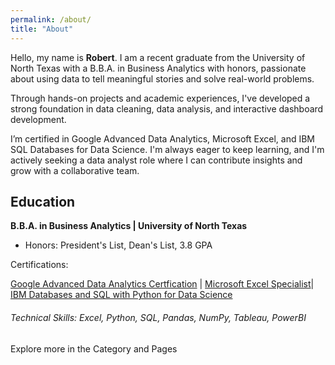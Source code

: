 ```yaml
---
permalink: /about/
title: "About"
---
```


Hello, my name is **Robert**. I am a recent graduate from the University of North Texas with a B.B.A. in Business Analytics with honors, passionate about using data to tell meaningful stories and solve real-world problems.

Through hands-on projects and academic experiences, I've developed a strong foundation in data cleaning, data analysis, and interactive dashboard development. 

I’m certified in Google Advanced Data Analytics, Microsoft Excel, and IBM SQL Databases for Data Science. I'm always eager to keep learning, and I'm actively seeking a data analyst role where I can contribute insights and grow with a collaborative team.

## Education
**B.B.A. in Business Analytics | University of North Texas**
  - Honors: President's List, Dean's List, 3.8 GPA

Certifications: 

[Google Advanced Data Analytics Certfication](https://www.coursera.org/account/accomplishments/professional-cert/SC7N8MJQCVH3) | [Microsoft Excel Specialist](https://www.credly.com/badges/7b7871ae-86bc-448b-96a3-753a405f55a1/linked_in_profile)| [IBM Databases and SQL with Python for Data Science](https://www.coursera.org/account/accomplishments/certificate/Y9JLD60ITBP4)

###### Technical Skills: Excel, Python, SQL, Pandas, NumPy, Tableau, PowerBI
Explore more in the Category and Pages



